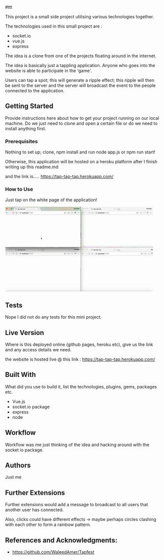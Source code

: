 #ttt

This project is a small side project utilising various technologies together.

The technologies used in this small project are :
 * socket.io
 * vue.js
 * express

The idea is a clone from one of the projects floating around in the internet.

The idea is basically just a tappling application. Anyone who goes into the website is able to participate in the 'game'.

Users can tap a spot; this will generate a ripple effect; this ripple will then be sent to the server and the server will broadcast the event to the people connected to the application.

## Getting Started

Provide instructions here about how to get your project running on our local machine. Do we just need to clone and open a certain file or do we need to install anything first.

### Prerequisites

Nothing to set up; clone, npm install and run node app.js or npm run start!

Otherwise, this application will be hosted on a heroku platform after I finish writing up this readme.md

and the link is..... https://tap-tap-tap.herokuapp.com/

### How to Use

Just tap on the white page of the application!

![alt text](public/assets/ttt-demo.gif)

## Tests

Nope I did not do any tests for this mini project.

## Live Version

Where is this deployed online (github pages, heroku etc), give us the link and any access details we need.

the website is hosted live @ this link : https://tap-tap-tap.herokuapp.com/

## Built With

What did you use to build it, list the technologies, plugins, gems, packages etc.

* Vue.js
* socket.io package
* express
* node

## Workflow

Workflow was me just thinking of the idea and hacking around with the socket io package.

## Authors

Just me

## Further Extensions

Further extensions would add a message to broadcast to all users that another user has connected.

Also, clicks could have different effects -> maybe perhaps circles clashing with each other to form a rainbow pattern.

## References and Acknowledgments:

* https://github.com/WaleedAmer/Tapfest
